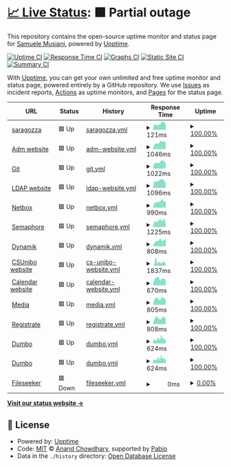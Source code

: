 # [📈 Live Status](https://status2.students.cs.unibo.it): <!--live status--> **🟧 Partial outage**

This repository contains the open-source uptime monitor and status page for [Samuele Musiani](https://status2.students.cs.unibo.it), powered by [Upptime](https://github.com/upptime/upptime).

[![Uptime CI](https://github.com/samuelemusiani/status.adm/workflows/Uptime%20CI/badge.svg)](https://github.com/samuelemusiani/status.adm/actions?query=workflow%3A%22Uptime+CI%22)
[![Response Time CI](https://github.com/samuelemusiani/status.adm/workflows/Response%20Time%20CI/badge.svg)](https://github.com/samuelemusiani/status.adm/actions?query=workflow%3A%22Response+Time+CI%22)
[![Graphs CI](https://github.com/samuelemusiani/status.adm/workflows/Graphs%20CI/badge.svg)](https://github.com/samuelemusiani/status.adm/actions?query=workflow%3A%22Graphs+CI%22)
[![Static Site CI](https://github.com/samuelemusiani/status.adm/workflows/Static%20Site%20CI/badge.svg)](https://github.com/samuelemusiani/status.adm/actions?query=workflow%3A%22Static+Site+CI%22)
[![Summary CI](https://github.com/samuelemusiani/status.adm/workflows/Summary%20CI/badge.svg)](https://github.com/samuelemusiani/status.adm/actions?query=workflow%3A%22Summary+CI%22)

With [Upptime](https://upptime.js.org), you can get your own unlimited and free uptime monitor and status page, powered entirely by a GitHub repository. We use [Issues](https://github.com/samuelemusiani/status.adm/issues) as incident reports, [Actions](https://github.com/samuelemusiani/status.adm/actions) as uptime monitors, and [Pages](https://status2.students.cs.unibo.it) for the status page.

<!--start: status pages-->
<!-- This summary is generated by Upptime (https://github.com/upptime/upptime) -->
<!-- Do not edit this manually, your changes will be overwritten -->
<!-- prettier-ignore -->
| URL | Status | History | Response Time | Uptime |
| --- | ------ | ------- | ------------- | ------ |
| <img alt="" src="https://icons.duckduckgo.com/ip3/null.ico" height="13"> [saragozza](saragozza.students.cs.unibo.it) | 🟩 Up | [saragozza.yml](https://github.com/samuelemusiani/status.adm/commits/HEAD/history/saragozza.yml) | <details><summary><img alt="Response time graph" src="./graphs/saragozza/response-time-week.png" height="20"> 121ms</summary><br><a href="https://status2.students.cs.unibo.it/history/saragozza"><img alt="Response time 125" src="https://img.shields.io/endpoint?url=https%3A%2F%2Fraw.githubusercontent.com%2Fsamuelemusiani%2Fstatus.adm%2FHEAD%2Fapi%2Fsaragozza%2Fresponse-time.json"></a><br><a href="https://status2.students.cs.unibo.it/history/saragozza"><img alt="24-hour response time 100" src="https://img.shields.io/endpoint?url=https%3A%2F%2Fraw.githubusercontent.com%2Fsamuelemusiani%2Fstatus.adm%2FHEAD%2Fapi%2Fsaragozza%2Fresponse-time-day.json"></a><br><a href="https://status2.students.cs.unibo.it/history/saragozza"><img alt="7-day response time 121" src="https://img.shields.io/endpoint?url=https%3A%2F%2Fraw.githubusercontent.com%2Fsamuelemusiani%2Fstatus.adm%2FHEAD%2Fapi%2Fsaragozza%2Fresponse-time-week.json"></a><br><a href="https://status2.students.cs.unibo.it/history/saragozza"><img alt="30-day response time 121" src="https://img.shields.io/endpoint?url=https%3A%2F%2Fraw.githubusercontent.com%2Fsamuelemusiani%2Fstatus.adm%2FHEAD%2Fapi%2Fsaragozza%2Fresponse-time-month.json"></a><br><a href="https://status2.students.cs.unibo.it/history/saragozza"><img alt="1-year response time 125" src="https://img.shields.io/endpoint?url=https%3A%2F%2Fraw.githubusercontent.com%2Fsamuelemusiani%2Fstatus.adm%2FHEAD%2Fapi%2Fsaragozza%2Fresponse-time-year.json"></a></details> | <details><summary><a href="https://status2.students.cs.unibo.it/history/saragozza">100.00%</a></summary><a href="https://status2.students.cs.unibo.it/history/saragozza"><img alt="All-time uptime 99.16%" src="https://img.shields.io/endpoint?url=https%3A%2F%2Fraw.githubusercontent.com%2Fsamuelemusiani%2Fstatus.adm%2FHEAD%2Fapi%2Fsaragozza%2Fuptime.json"></a><br><a href="https://status2.students.cs.unibo.it/history/saragozza"><img alt="24-hour uptime 100.00%" src="https://img.shields.io/endpoint?url=https%3A%2F%2Fraw.githubusercontent.com%2Fsamuelemusiani%2Fstatus.adm%2FHEAD%2Fapi%2Fsaragozza%2Fuptime-day.json"></a><br><a href="https://status2.students.cs.unibo.it/history/saragozza"><img alt="7-day uptime 100.00%" src="https://img.shields.io/endpoint?url=https%3A%2F%2Fraw.githubusercontent.com%2Fsamuelemusiani%2Fstatus.adm%2FHEAD%2Fapi%2Fsaragozza%2Fuptime-week.json"></a><br><a href="https://status2.students.cs.unibo.it/history/saragozza"><img alt="30-day uptime 99.87%" src="https://img.shields.io/endpoint?url=https%3A%2F%2Fraw.githubusercontent.com%2Fsamuelemusiani%2Fstatus.adm%2FHEAD%2Fapi%2Fsaragozza%2Fuptime-month.json"></a><br><a href="https://status2.students.cs.unibo.it/history/saragozza"><img alt="1-year uptime 99.16%" src="https://img.shields.io/endpoint?url=https%3A%2F%2Fraw.githubusercontent.com%2Fsamuelemusiani%2Fstatus.adm%2FHEAD%2Fapi%2Fsaragozza%2Fuptime-year.json"></a></details>
| <img alt="" src="https://icons.duckduckgo.com/ip3/students.cs.unibo.it.ico" height="13"> [Adm website](https://students.cs.unibo.it) | 🟩 Up | [adm-website.yml](https://github.com/samuelemusiani/status.adm/commits/HEAD/history/adm-website.yml) | <details><summary><img alt="Response time graph" src="./graphs/adm-website/response-time-week.png" height="20"> 1046ms</summary><br><a href="https://status2.students.cs.unibo.it/history/adm-website"><img alt="Response time 984" src="https://img.shields.io/endpoint?url=https%3A%2F%2Fraw.githubusercontent.com%2Fsamuelemusiani%2Fstatus.adm%2FHEAD%2Fapi%2Fadm-website%2Fresponse-time.json"></a><br><a href="https://status2.students.cs.unibo.it/history/adm-website"><img alt="24-hour response time 731" src="https://img.shields.io/endpoint?url=https%3A%2F%2Fraw.githubusercontent.com%2Fsamuelemusiani%2Fstatus.adm%2FHEAD%2Fapi%2Fadm-website%2Fresponse-time-day.json"></a><br><a href="https://status2.students.cs.unibo.it/history/adm-website"><img alt="7-day response time 1046" src="https://img.shields.io/endpoint?url=https%3A%2F%2Fraw.githubusercontent.com%2Fsamuelemusiani%2Fstatus.adm%2FHEAD%2Fapi%2Fadm-website%2Fresponse-time-week.json"></a><br><a href="https://status2.students.cs.unibo.it/history/adm-website"><img alt="30-day response time 1296" src="https://img.shields.io/endpoint?url=https%3A%2F%2Fraw.githubusercontent.com%2Fsamuelemusiani%2Fstatus.adm%2FHEAD%2Fapi%2Fadm-website%2Fresponse-time-month.json"></a><br><a href="https://status2.students.cs.unibo.it/history/adm-website"><img alt="1-year response time 984" src="https://img.shields.io/endpoint?url=https%3A%2F%2Fraw.githubusercontent.com%2Fsamuelemusiani%2Fstatus.adm%2FHEAD%2Fapi%2Fadm-website%2Fresponse-time-year.json"></a></details> | <details><summary><a href="https://status2.students.cs.unibo.it/history/adm-website">100.00%</a></summary><a href="https://status2.students.cs.unibo.it/history/adm-website"><img alt="All-time uptime 99.03%" src="https://img.shields.io/endpoint?url=https%3A%2F%2Fraw.githubusercontent.com%2Fsamuelemusiani%2Fstatus.adm%2FHEAD%2Fapi%2Fadm-website%2Fuptime.json"></a><br><a href="https://status2.students.cs.unibo.it/history/adm-website"><img alt="24-hour uptime 100.00%" src="https://img.shields.io/endpoint?url=https%3A%2F%2Fraw.githubusercontent.com%2Fsamuelemusiani%2Fstatus.adm%2FHEAD%2Fapi%2Fadm-website%2Fuptime-day.json"></a><br><a href="https://status2.students.cs.unibo.it/history/adm-website"><img alt="7-day uptime 100.00%" src="https://img.shields.io/endpoint?url=https%3A%2F%2Fraw.githubusercontent.com%2Fsamuelemusiani%2Fstatus.adm%2FHEAD%2Fapi%2Fadm-website%2Fuptime-week.json"></a><br><a href="https://status2.students.cs.unibo.it/history/adm-website"><img alt="30-day uptime 90.50%" src="https://img.shields.io/endpoint?url=https%3A%2F%2Fraw.githubusercontent.com%2Fsamuelemusiani%2Fstatus.adm%2FHEAD%2Fapi%2Fadm-website%2Fuptime-month.json"></a><br><a href="https://status2.students.cs.unibo.it/history/adm-website"><img alt="1-year uptime 99.03%" src="https://img.shields.io/endpoint?url=https%3A%2F%2Fraw.githubusercontent.com%2Fsamuelemusiani%2Fstatus.adm%2FHEAD%2Fapi%2Fadm-website%2Fuptime-year.json"></a></details>
| <img alt="" src="https://icons.duckduckgo.com/ip3/git.students.cs.unibo.it.ico" height="13"> [Git](https://git.students.cs.unibo.it) | 🟩 Up | [git.yml](https://github.com/samuelemusiani/status.adm/commits/HEAD/history/git.yml) | <details><summary><img alt="Response time graph" src="./graphs/git/response-time-week.png" height="20"> 1022ms</summary><br><a href="https://status2.students.cs.unibo.it/history/git"><img alt="Response time 1088" src="https://img.shields.io/endpoint?url=https%3A%2F%2Fraw.githubusercontent.com%2Fsamuelemusiani%2Fstatus.adm%2FHEAD%2Fapi%2Fgit%2Fresponse-time.json"></a><br><a href="https://status2.students.cs.unibo.it/history/git"><img alt="24-hour response time 1074" src="https://img.shields.io/endpoint?url=https%3A%2F%2Fraw.githubusercontent.com%2Fsamuelemusiani%2Fstatus.adm%2FHEAD%2Fapi%2Fgit%2Fresponse-time-day.json"></a><br><a href="https://status2.students.cs.unibo.it/history/git"><img alt="7-day response time 1022" src="https://img.shields.io/endpoint?url=https%3A%2F%2Fraw.githubusercontent.com%2Fsamuelemusiani%2Fstatus.adm%2FHEAD%2Fapi%2Fgit%2Fresponse-time-week.json"></a><br><a href="https://status2.students.cs.unibo.it/history/git"><img alt="30-day response time 1035" src="https://img.shields.io/endpoint?url=https%3A%2F%2Fraw.githubusercontent.com%2Fsamuelemusiani%2Fstatus.adm%2FHEAD%2Fapi%2Fgit%2Fresponse-time-month.json"></a><br><a href="https://status2.students.cs.unibo.it/history/git"><img alt="1-year response time 1088" src="https://img.shields.io/endpoint?url=https%3A%2F%2Fraw.githubusercontent.com%2Fsamuelemusiani%2Fstatus.adm%2FHEAD%2Fapi%2Fgit%2Fresponse-time-year.json"></a></details> | <details><summary><a href="https://status2.students.cs.unibo.it/history/git">100.00%</a></summary><a href="https://status2.students.cs.unibo.it/history/git"><img alt="All-time uptime 98.90%" src="https://img.shields.io/endpoint?url=https%3A%2F%2Fraw.githubusercontent.com%2Fsamuelemusiani%2Fstatus.adm%2FHEAD%2Fapi%2Fgit%2Fuptime.json"></a><br><a href="https://status2.students.cs.unibo.it/history/git"><img alt="24-hour uptime 100.00%" src="https://img.shields.io/endpoint?url=https%3A%2F%2Fraw.githubusercontent.com%2Fsamuelemusiani%2Fstatus.adm%2FHEAD%2Fapi%2Fgit%2Fuptime-day.json"></a><br><a href="https://status2.students.cs.unibo.it/history/git"><img alt="7-day uptime 100.00%" src="https://img.shields.io/endpoint?url=https%3A%2F%2Fraw.githubusercontent.com%2Fsamuelemusiani%2Fstatus.adm%2FHEAD%2Fapi%2Fgit%2Fuptime-week.json"></a><br><a href="https://status2.students.cs.unibo.it/history/git"><img alt="30-day uptime 90.43%" src="https://img.shields.io/endpoint?url=https%3A%2F%2Fraw.githubusercontent.com%2Fsamuelemusiani%2Fstatus.adm%2FHEAD%2Fapi%2Fgit%2Fuptime-month.json"></a><br><a href="https://status2.students.cs.unibo.it/history/git"><img alt="1-year uptime 98.90%" src="https://img.shields.io/endpoint?url=https%3A%2F%2Fraw.githubusercontent.com%2Fsamuelemusiani%2Fstatus.adm%2FHEAD%2Fapi%2Fgit%2Fuptime-year.json"></a></details>
| <img alt="" src="https://icons.duckduckgo.com/ip3/ldap.students.cs.unibo.it.ico" height="13"> [LDAP website](https://ldap.students.cs.unibo.it) | 🟩 Up | [ldap-website.yml](https://github.com/samuelemusiani/status.adm/commits/HEAD/history/ldap-website.yml) | <details><summary><img alt="Response time graph" src="./graphs/ldap-website/response-time-week.png" height="20"> 1096ms</summary><br><a href="https://status2.students.cs.unibo.it/history/ldap-website"><img alt="Response time 1060" src="https://img.shields.io/endpoint?url=https%3A%2F%2Fraw.githubusercontent.com%2Fsamuelemusiani%2Fstatus.adm%2FHEAD%2Fapi%2Fldap-website%2Fresponse-time.json"></a><br><a href="https://status2.students.cs.unibo.it/history/ldap-website"><img alt="24-hour response time 859" src="https://img.shields.io/endpoint?url=https%3A%2F%2Fraw.githubusercontent.com%2Fsamuelemusiani%2Fstatus.adm%2FHEAD%2Fapi%2Fldap-website%2Fresponse-time-day.json"></a><br><a href="https://status2.students.cs.unibo.it/history/ldap-website"><img alt="7-day response time 1096" src="https://img.shields.io/endpoint?url=https%3A%2F%2Fraw.githubusercontent.com%2Fsamuelemusiani%2Fstatus.adm%2FHEAD%2Fapi%2Fldap-website%2Fresponse-time-week.json"></a><br><a href="https://status2.students.cs.unibo.it/history/ldap-website"><img alt="30-day response time 1059" src="https://img.shields.io/endpoint?url=https%3A%2F%2Fraw.githubusercontent.com%2Fsamuelemusiani%2Fstatus.adm%2FHEAD%2Fapi%2Fldap-website%2Fresponse-time-month.json"></a><br><a href="https://status2.students.cs.unibo.it/history/ldap-website"><img alt="1-year response time 1060" src="https://img.shields.io/endpoint?url=https%3A%2F%2Fraw.githubusercontent.com%2Fsamuelemusiani%2Fstatus.adm%2FHEAD%2Fapi%2Fldap-website%2Fresponse-time-year.json"></a></details> | <details><summary><a href="https://status2.students.cs.unibo.it/history/ldap-website">100.00%</a></summary><a href="https://status2.students.cs.unibo.it/history/ldap-website"><img alt="All-time uptime 93.61%" src="https://img.shields.io/endpoint?url=https%3A%2F%2Fraw.githubusercontent.com%2Fsamuelemusiani%2Fstatus.adm%2FHEAD%2Fapi%2Fldap-website%2Fuptime.json"></a><br><a href="https://status2.students.cs.unibo.it/history/ldap-website"><img alt="24-hour uptime 100.00%" src="https://img.shields.io/endpoint?url=https%3A%2F%2Fraw.githubusercontent.com%2Fsamuelemusiani%2Fstatus.adm%2FHEAD%2Fapi%2Fldap-website%2Fuptime-day.json"></a><br><a href="https://status2.students.cs.unibo.it/history/ldap-website"><img alt="7-day uptime 100.00%" src="https://img.shields.io/endpoint?url=https%3A%2F%2Fraw.githubusercontent.com%2Fsamuelemusiani%2Fstatus.adm%2FHEAD%2Fapi%2Fldap-website%2Fuptime-week.json"></a><br><a href="https://status2.students.cs.unibo.it/history/ldap-website"><img alt="30-day uptime 90.51%" src="https://img.shields.io/endpoint?url=https%3A%2F%2Fraw.githubusercontent.com%2Fsamuelemusiani%2Fstatus.adm%2FHEAD%2Fapi%2Fldap-website%2Fuptime-month.json"></a><br><a href="https://status2.students.cs.unibo.it/history/ldap-website"><img alt="1-year uptime 93.61%" src="https://img.shields.io/endpoint?url=https%3A%2F%2Fraw.githubusercontent.com%2Fsamuelemusiani%2Fstatus.adm%2FHEAD%2Fapi%2Fldap-website%2Fuptime-year.json"></a></details>
| <img alt="" src="https://icons.duckduckgo.com/ip3/netbox.students.cs.unibo.it.ico" height="13"> [Netbox](https://netbox.students.cs.unibo.it) | 🟩 Up | [netbox.yml](https://github.com/samuelemusiani/status.adm/commits/HEAD/history/netbox.yml) | <details><summary><img alt="Response time graph" src="./graphs/netbox/response-time-week.png" height="20"> 990ms</summary><br><a href="https://status2.students.cs.unibo.it/history/netbox"><img alt="Response time 1094" src="https://img.shields.io/endpoint?url=https%3A%2F%2Fraw.githubusercontent.com%2Fsamuelemusiani%2Fstatus.adm%2FHEAD%2Fapi%2Fnetbox%2Fresponse-time.json"></a><br><a href="https://status2.students.cs.unibo.it/history/netbox"><img alt="24-hour response time 825" src="https://img.shields.io/endpoint?url=https%3A%2F%2Fraw.githubusercontent.com%2Fsamuelemusiani%2Fstatus.adm%2FHEAD%2Fapi%2Fnetbox%2Fresponse-time-day.json"></a><br><a href="https://status2.students.cs.unibo.it/history/netbox"><img alt="7-day response time 990" src="https://img.shields.io/endpoint?url=https%3A%2F%2Fraw.githubusercontent.com%2Fsamuelemusiani%2Fstatus.adm%2FHEAD%2Fapi%2Fnetbox%2Fresponse-time-week.json"></a><br><a href="https://status2.students.cs.unibo.it/history/netbox"><img alt="30-day response time 1008" src="https://img.shields.io/endpoint?url=https%3A%2F%2Fraw.githubusercontent.com%2Fsamuelemusiani%2Fstatus.adm%2FHEAD%2Fapi%2Fnetbox%2Fresponse-time-month.json"></a><br><a href="https://status2.students.cs.unibo.it/history/netbox"><img alt="1-year response time 1094" src="https://img.shields.io/endpoint?url=https%3A%2F%2Fraw.githubusercontent.com%2Fsamuelemusiani%2Fstatus.adm%2FHEAD%2Fapi%2Fnetbox%2Fresponse-time-year.json"></a></details> | <details><summary><a href="https://status2.students.cs.unibo.it/history/netbox">100.00%</a></summary><a href="https://status2.students.cs.unibo.it/history/netbox"><img alt="All-time uptime 99.03%" src="https://img.shields.io/endpoint?url=https%3A%2F%2Fraw.githubusercontent.com%2Fsamuelemusiani%2Fstatus.adm%2FHEAD%2Fapi%2Fnetbox%2Fuptime.json"></a><br><a href="https://status2.students.cs.unibo.it/history/netbox"><img alt="24-hour uptime 100.00%" src="https://img.shields.io/endpoint?url=https%3A%2F%2Fraw.githubusercontent.com%2Fsamuelemusiani%2Fstatus.adm%2FHEAD%2Fapi%2Fnetbox%2Fuptime-day.json"></a><br><a href="https://status2.students.cs.unibo.it/history/netbox"><img alt="7-day uptime 100.00%" src="https://img.shields.io/endpoint?url=https%3A%2F%2Fraw.githubusercontent.com%2Fsamuelemusiani%2Fstatus.adm%2FHEAD%2Fapi%2Fnetbox%2Fuptime-week.json"></a><br><a href="https://status2.students.cs.unibo.it/history/netbox"><img alt="30-day uptime 90.47%" src="https://img.shields.io/endpoint?url=https%3A%2F%2Fraw.githubusercontent.com%2Fsamuelemusiani%2Fstatus.adm%2FHEAD%2Fapi%2Fnetbox%2Fuptime-month.json"></a><br><a href="https://status2.students.cs.unibo.it/history/netbox"><img alt="1-year uptime 99.03%" src="https://img.shields.io/endpoint?url=https%3A%2F%2Fraw.githubusercontent.com%2Fsamuelemusiani%2Fstatus.adm%2FHEAD%2Fapi%2Fnetbox%2Fuptime-year.json"></a></details>
| <img alt="" src="https://icons.duckduckgo.com/ip3/ansible.students.cs.unibo.it.ico" height="13"> [Semaphore](https://ansible.students.cs.unibo.it) | 🟩 Up | [semaphore.yml](https://github.com/samuelemusiani/status.adm/commits/HEAD/history/semaphore.yml) | <details><summary><img alt="Response time graph" src="./graphs/semaphore/response-time-week.png" height="20"> 1225ms</summary><br><a href="https://status2.students.cs.unibo.it/history/semaphore"><img alt="Response time 1092" src="https://img.shields.io/endpoint?url=https%3A%2F%2Fraw.githubusercontent.com%2Fsamuelemusiani%2Fstatus.adm%2FHEAD%2Fapi%2Fsemaphore%2Fresponse-time.json"></a><br><a href="https://status2.students.cs.unibo.it/history/semaphore"><img alt="24-hour response time 1171" src="https://img.shields.io/endpoint?url=https%3A%2F%2Fraw.githubusercontent.com%2Fsamuelemusiani%2Fstatus.adm%2FHEAD%2Fapi%2Fsemaphore%2Fresponse-time-day.json"></a><br><a href="https://status2.students.cs.unibo.it/history/semaphore"><img alt="7-day response time 1225" src="https://img.shields.io/endpoint?url=https%3A%2F%2Fraw.githubusercontent.com%2Fsamuelemusiani%2Fstatus.adm%2FHEAD%2Fapi%2Fsemaphore%2Fresponse-time-week.json"></a><br><a href="https://status2.students.cs.unibo.it/history/semaphore"><img alt="30-day response time 1431" src="https://img.shields.io/endpoint?url=https%3A%2F%2Fraw.githubusercontent.com%2Fsamuelemusiani%2Fstatus.adm%2FHEAD%2Fapi%2Fsemaphore%2Fresponse-time-month.json"></a><br><a href="https://status2.students.cs.unibo.it/history/semaphore"><img alt="1-year response time 1092" src="https://img.shields.io/endpoint?url=https%3A%2F%2Fraw.githubusercontent.com%2Fsamuelemusiani%2Fstatus.adm%2FHEAD%2Fapi%2Fsemaphore%2Fresponse-time-year.json"></a></details> | <details><summary><a href="https://status2.students.cs.unibo.it/history/semaphore">100.00%</a></summary><a href="https://status2.students.cs.unibo.it/history/semaphore"><img alt="All-time uptime 98.62%" src="https://img.shields.io/endpoint?url=https%3A%2F%2Fraw.githubusercontent.com%2Fsamuelemusiani%2Fstatus.adm%2FHEAD%2Fapi%2Fsemaphore%2Fuptime.json"></a><br><a href="https://status2.students.cs.unibo.it/history/semaphore"><img alt="24-hour uptime 100.00%" src="https://img.shields.io/endpoint?url=https%3A%2F%2Fraw.githubusercontent.com%2Fsamuelemusiani%2Fstatus.adm%2FHEAD%2Fapi%2Fsemaphore%2Fuptime-day.json"></a><br><a href="https://status2.students.cs.unibo.it/history/semaphore"><img alt="7-day uptime 100.00%" src="https://img.shields.io/endpoint?url=https%3A%2F%2Fraw.githubusercontent.com%2Fsamuelemusiani%2Fstatus.adm%2FHEAD%2Fapi%2Fsemaphore%2Fuptime-week.json"></a><br><a href="https://status2.students.cs.unibo.it/history/semaphore"><img alt="30-day uptime 90.51%" src="https://img.shields.io/endpoint?url=https%3A%2F%2Fraw.githubusercontent.com%2Fsamuelemusiani%2Fstatus.adm%2FHEAD%2Fapi%2Fsemaphore%2Fuptime-month.json"></a><br><a href="https://status2.students.cs.unibo.it/history/semaphore"><img alt="1-year uptime 98.62%" src="https://img.shields.io/endpoint?url=https%3A%2F%2Fraw.githubusercontent.com%2Fsamuelemusiani%2Fstatus.adm%2FHEAD%2Fapi%2Fsemaphore%2Fuptime-year.json"></a></details>
| <img alt="" src="https://icons.duckduckgo.com/ip3/risorse.students.cs.unibo.it.ico" height="13"> [Dynamik](https://risorse.students.cs.unibo.it) | 🟩 Up | [dynamik.yml](https://github.com/samuelemusiani/status.adm/commits/HEAD/history/dynamik.yml) | <details><summary><img alt="Response time graph" src="./graphs/dynamik/response-time-week.png" height="20"> 808ms</summary><br><a href="https://status2.students.cs.unibo.it/history/dynamik"><img alt="Response time 828" src="https://img.shields.io/endpoint?url=https%3A%2F%2Fraw.githubusercontent.com%2Fsamuelemusiani%2Fstatus.adm%2FHEAD%2Fapi%2Fdynamik%2Fresponse-time.json"></a><br><a href="https://status2.students.cs.unibo.it/history/dynamik"><img alt="24-hour response time 662" src="https://img.shields.io/endpoint?url=https%3A%2F%2Fraw.githubusercontent.com%2Fsamuelemusiani%2Fstatus.adm%2FHEAD%2Fapi%2Fdynamik%2Fresponse-time-day.json"></a><br><a href="https://status2.students.cs.unibo.it/history/dynamik"><img alt="7-day response time 808" src="https://img.shields.io/endpoint?url=https%3A%2F%2Fraw.githubusercontent.com%2Fsamuelemusiani%2Fstatus.adm%2FHEAD%2Fapi%2Fdynamik%2Fresponse-time-week.json"></a><br><a href="https://status2.students.cs.unibo.it/history/dynamik"><img alt="30-day response time 851" src="https://img.shields.io/endpoint?url=https%3A%2F%2Fraw.githubusercontent.com%2Fsamuelemusiani%2Fstatus.adm%2FHEAD%2Fapi%2Fdynamik%2Fresponse-time-month.json"></a><br><a href="https://status2.students.cs.unibo.it/history/dynamik"><img alt="1-year response time 828" src="https://img.shields.io/endpoint?url=https%3A%2F%2Fraw.githubusercontent.com%2Fsamuelemusiani%2Fstatus.adm%2FHEAD%2Fapi%2Fdynamik%2Fresponse-time-year.json"></a></details> | <details><summary><a href="https://status2.students.cs.unibo.it/history/dynamik">100.00%</a></summary><a href="https://status2.students.cs.unibo.it/history/dynamik"><img alt="All-time uptime 98.95%" src="https://img.shields.io/endpoint?url=https%3A%2F%2Fraw.githubusercontent.com%2Fsamuelemusiani%2Fstatus.adm%2FHEAD%2Fapi%2Fdynamik%2Fuptime.json"></a><br><a href="https://status2.students.cs.unibo.it/history/dynamik"><img alt="24-hour uptime 100.00%" src="https://img.shields.io/endpoint?url=https%3A%2F%2Fraw.githubusercontent.com%2Fsamuelemusiani%2Fstatus.adm%2FHEAD%2Fapi%2Fdynamik%2Fuptime-day.json"></a><br><a href="https://status2.students.cs.unibo.it/history/dynamik"><img alt="7-day uptime 100.00%" src="https://img.shields.io/endpoint?url=https%3A%2F%2Fraw.githubusercontent.com%2Fsamuelemusiani%2Fstatus.adm%2FHEAD%2Fapi%2Fdynamik%2Fuptime-week.json"></a><br><a href="https://status2.students.cs.unibo.it/history/dynamik"><img alt="30-day uptime 90.49%" src="https://img.shields.io/endpoint?url=https%3A%2F%2Fraw.githubusercontent.com%2Fsamuelemusiani%2Fstatus.adm%2FHEAD%2Fapi%2Fdynamik%2Fuptime-month.json"></a><br><a href="https://status2.students.cs.unibo.it/history/dynamik"><img alt="1-year uptime 98.95%" src="https://img.shields.io/endpoint?url=https%3A%2F%2Fraw.githubusercontent.com%2Fsamuelemusiani%2Fstatus.adm%2FHEAD%2Fapi%2Fdynamik%2Fuptime-year.json"></a></details>
| <img alt="" src="https://icons.duckduckgo.com/ip3/csunibo.students.cs.unibo.it.ico" height="13"> [CSUnibo website](https://csunibo.students.cs.unibo.it) | 🟩 Up | [cs-unibo-website.yml](https://github.com/samuelemusiani/status.adm/commits/HEAD/history/cs-unibo-website.yml) | <details><summary><img alt="Response time graph" src="./graphs/cs-unibo-website/response-time-week.png" height="20"> 1837ms</summary><br><a href="https://status2.students.cs.unibo.it/history/cs-unibo-website"><img alt="Response time 905" src="https://img.shields.io/endpoint?url=https%3A%2F%2Fraw.githubusercontent.com%2Fsamuelemusiani%2Fstatus.adm%2FHEAD%2Fapi%2Fcs-unibo-website%2Fresponse-time.json"></a><br><a href="https://status2.students.cs.unibo.it/history/cs-unibo-website"><img alt="24-hour response time 1550" src="https://img.shields.io/endpoint?url=https%3A%2F%2Fraw.githubusercontent.com%2Fsamuelemusiani%2Fstatus.adm%2FHEAD%2Fapi%2Fcs-unibo-website%2Fresponse-time-day.json"></a><br><a href="https://status2.students.cs.unibo.it/history/cs-unibo-website"><img alt="7-day response time 1837" src="https://img.shields.io/endpoint?url=https%3A%2F%2Fraw.githubusercontent.com%2Fsamuelemusiani%2Fstatus.adm%2FHEAD%2Fapi%2Fcs-unibo-website%2Fresponse-time-week.json"></a><br><a href="https://status2.students.cs.unibo.it/history/cs-unibo-website"><img alt="30-day response time 1071" src="https://img.shields.io/endpoint?url=https%3A%2F%2Fraw.githubusercontent.com%2Fsamuelemusiani%2Fstatus.adm%2FHEAD%2Fapi%2Fcs-unibo-website%2Fresponse-time-month.json"></a><br><a href="https://status2.students.cs.unibo.it/history/cs-unibo-website"><img alt="1-year response time 905" src="https://img.shields.io/endpoint?url=https%3A%2F%2Fraw.githubusercontent.com%2Fsamuelemusiani%2Fstatus.adm%2FHEAD%2Fapi%2Fcs-unibo-website%2Fresponse-time-year.json"></a></details> | <details><summary><a href="https://status2.students.cs.unibo.it/history/cs-unibo-website">100.00%</a></summary><a href="https://status2.students.cs.unibo.it/history/cs-unibo-website"><img alt="All-time uptime 98.96%" src="https://img.shields.io/endpoint?url=https%3A%2F%2Fraw.githubusercontent.com%2Fsamuelemusiani%2Fstatus.adm%2FHEAD%2Fapi%2Fcs-unibo-website%2Fuptime.json"></a><br><a href="https://status2.students.cs.unibo.it/history/cs-unibo-website"><img alt="24-hour uptime 100.00%" src="https://img.shields.io/endpoint?url=https%3A%2F%2Fraw.githubusercontent.com%2Fsamuelemusiani%2Fstatus.adm%2FHEAD%2Fapi%2Fcs-unibo-website%2Fuptime-day.json"></a><br><a href="https://status2.students.cs.unibo.it/history/cs-unibo-website"><img alt="7-day uptime 100.00%" src="https://img.shields.io/endpoint?url=https%3A%2F%2Fraw.githubusercontent.com%2Fsamuelemusiani%2Fstatus.adm%2FHEAD%2Fapi%2Fcs-unibo-website%2Fuptime-week.json"></a><br><a href="https://status2.students.cs.unibo.it/history/cs-unibo-website"><img alt="30-day uptime 90.40%" src="https://img.shields.io/endpoint?url=https%3A%2F%2Fraw.githubusercontent.com%2Fsamuelemusiani%2Fstatus.adm%2FHEAD%2Fapi%2Fcs-unibo-website%2Fuptime-month.json"></a><br><a href="https://status2.students.cs.unibo.it/history/cs-unibo-website"><img alt="1-year uptime 98.96%" src="https://img.shields.io/endpoint?url=https%3A%2F%2Fraw.githubusercontent.com%2Fsamuelemusiani%2Fstatus.adm%2FHEAD%2Fapi%2Fcs-unibo-website%2Fuptime-year.json"></a></details>
| <img alt="" src="https://icons.duckduckgo.com/ip3/calendar.students.cs.unibo.it.ico" height="13"> [Calendar website](https://calendar.students.cs.unibo.it) | 🟩 Up | [calendar-website.yml](https://github.com/samuelemusiani/status.adm/commits/HEAD/history/calendar-website.yml) | <details><summary><img alt="Response time graph" src="./graphs/calendar-website/response-time-week.png" height="20"> 670ms</summary><br><a href="https://status2.students.cs.unibo.it/history/calendar-website"><img alt="Response time 739" src="https://img.shields.io/endpoint?url=https%3A%2F%2Fraw.githubusercontent.com%2Fsamuelemusiani%2Fstatus.adm%2FHEAD%2Fapi%2Fcalendar-website%2Fresponse-time.json"></a><br><a href="https://status2.students.cs.unibo.it/history/calendar-website"><img alt="24-hour response time 536" src="https://img.shields.io/endpoint?url=https%3A%2F%2Fraw.githubusercontent.com%2Fsamuelemusiani%2Fstatus.adm%2FHEAD%2Fapi%2Fcalendar-website%2Fresponse-time-day.json"></a><br><a href="https://status2.students.cs.unibo.it/history/calendar-website"><img alt="7-day response time 670" src="https://img.shields.io/endpoint?url=https%3A%2F%2Fraw.githubusercontent.com%2Fsamuelemusiani%2Fstatus.adm%2FHEAD%2Fapi%2Fcalendar-website%2Fresponse-time-week.json"></a><br><a href="https://status2.students.cs.unibo.it/history/calendar-website"><img alt="30-day response time 701" src="https://img.shields.io/endpoint?url=https%3A%2F%2Fraw.githubusercontent.com%2Fsamuelemusiani%2Fstatus.adm%2FHEAD%2Fapi%2Fcalendar-website%2Fresponse-time-month.json"></a><br><a href="https://status2.students.cs.unibo.it/history/calendar-website"><img alt="1-year response time 739" src="https://img.shields.io/endpoint?url=https%3A%2F%2Fraw.githubusercontent.com%2Fsamuelemusiani%2Fstatus.adm%2FHEAD%2Fapi%2Fcalendar-website%2Fresponse-time-year.json"></a></details> | <details><summary><a href="https://status2.students.cs.unibo.it/history/calendar-website">100.00%</a></summary><a href="https://status2.students.cs.unibo.it/history/calendar-website"><img alt="All-time uptime 99.04%" src="https://img.shields.io/endpoint?url=https%3A%2F%2Fraw.githubusercontent.com%2Fsamuelemusiani%2Fstatus.adm%2FHEAD%2Fapi%2Fcalendar-website%2Fuptime.json"></a><br><a href="https://status2.students.cs.unibo.it/history/calendar-website"><img alt="24-hour uptime 100.00%" src="https://img.shields.io/endpoint?url=https%3A%2F%2Fraw.githubusercontent.com%2Fsamuelemusiani%2Fstatus.adm%2FHEAD%2Fapi%2Fcalendar-website%2Fuptime-day.json"></a><br><a href="https://status2.students.cs.unibo.it/history/calendar-website"><img alt="7-day uptime 100.00%" src="https://img.shields.io/endpoint?url=https%3A%2F%2Fraw.githubusercontent.com%2Fsamuelemusiani%2Fstatus.adm%2FHEAD%2Fapi%2Fcalendar-website%2Fuptime-week.json"></a><br><a href="https://status2.students.cs.unibo.it/history/calendar-website"><img alt="30-day uptime 90.48%" src="https://img.shields.io/endpoint?url=https%3A%2F%2Fraw.githubusercontent.com%2Fsamuelemusiani%2Fstatus.adm%2FHEAD%2Fapi%2Fcalendar-website%2Fuptime-month.json"></a><br><a href="https://status2.students.cs.unibo.it/history/calendar-website"><img alt="1-year uptime 99.04%" src="https://img.shields.io/endpoint?url=https%3A%2F%2Fraw.githubusercontent.com%2Fsamuelemusiani%2Fstatus.adm%2FHEAD%2Fapi%2Fcalendar-website%2Fuptime-year.json"></a></details>
| <img alt="" src="https://icons.duckduckgo.com/ip3/media.students.cs.unibo.it.ico" height="13"> [Media](https://media.students.cs.unibo.it) | 🟩 Up | [media.yml](https://github.com/samuelemusiani/status.adm/commits/HEAD/history/media.yml) | <details><summary><img alt="Response time graph" src="./graphs/media/response-time-week.png" height="20"> 805ms</summary><br><a href="https://status2.students.cs.unibo.it/history/media"><img alt="Response time 796" src="https://img.shields.io/endpoint?url=https%3A%2F%2Fraw.githubusercontent.com%2Fsamuelemusiani%2Fstatus.adm%2FHEAD%2Fapi%2Fmedia%2Fresponse-time.json"></a><br><a href="https://status2.students.cs.unibo.it/history/media"><img alt="24-hour response time 628" src="https://img.shields.io/endpoint?url=https%3A%2F%2Fraw.githubusercontent.com%2Fsamuelemusiani%2Fstatus.adm%2FHEAD%2Fapi%2Fmedia%2Fresponse-time-day.json"></a><br><a href="https://status2.students.cs.unibo.it/history/media"><img alt="7-day response time 805" src="https://img.shields.io/endpoint?url=https%3A%2F%2Fraw.githubusercontent.com%2Fsamuelemusiani%2Fstatus.adm%2FHEAD%2Fapi%2Fmedia%2Fresponse-time-week.json"></a><br><a href="https://status2.students.cs.unibo.it/history/media"><img alt="30-day response time 809" src="https://img.shields.io/endpoint?url=https%3A%2F%2Fraw.githubusercontent.com%2Fsamuelemusiani%2Fstatus.adm%2FHEAD%2Fapi%2Fmedia%2Fresponse-time-month.json"></a><br><a href="https://status2.students.cs.unibo.it/history/media"><img alt="1-year response time 796" src="https://img.shields.io/endpoint?url=https%3A%2F%2Fraw.githubusercontent.com%2Fsamuelemusiani%2Fstatus.adm%2FHEAD%2Fapi%2Fmedia%2Fresponse-time-year.json"></a></details> | <details><summary><a href="https://status2.students.cs.unibo.it/history/media">100.00%</a></summary><a href="https://status2.students.cs.unibo.it/history/media"><img alt="All-time uptime 98.48%" src="https://img.shields.io/endpoint?url=https%3A%2F%2Fraw.githubusercontent.com%2Fsamuelemusiani%2Fstatus.adm%2FHEAD%2Fapi%2Fmedia%2Fuptime.json"></a><br><a href="https://status2.students.cs.unibo.it/history/media"><img alt="24-hour uptime 100.00%" src="https://img.shields.io/endpoint?url=https%3A%2F%2Fraw.githubusercontent.com%2Fsamuelemusiani%2Fstatus.adm%2FHEAD%2Fapi%2Fmedia%2Fuptime-day.json"></a><br><a href="https://status2.students.cs.unibo.it/history/media"><img alt="7-day uptime 100.00%" src="https://img.shields.io/endpoint?url=https%3A%2F%2Fraw.githubusercontent.com%2Fsamuelemusiani%2Fstatus.adm%2FHEAD%2Fapi%2Fmedia%2Fuptime-week.json"></a><br><a href="https://status2.students.cs.unibo.it/history/media"><img alt="30-day uptime 90.29%" src="https://img.shields.io/endpoint?url=https%3A%2F%2Fraw.githubusercontent.com%2Fsamuelemusiani%2Fstatus.adm%2FHEAD%2Fapi%2Fmedia%2Fuptime-month.json"></a><br><a href="https://status2.students.cs.unibo.it/history/media"><img alt="1-year uptime 98.48%" src="https://img.shields.io/endpoint?url=https%3A%2F%2Fraw.githubusercontent.com%2Fsamuelemusiani%2Fstatus.adm%2FHEAD%2Fapi%2Fmedia%2Fuptime-year.json"></a></details>
| <img alt="" src="https://icons.duckduckgo.com/ip3/registrate.students.cs.unibo.it.ico" height="13"> [Registrate](https://registrate.students.cs.unibo.it) | 🟩 Up | [registrate.yml](https://github.com/samuelemusiani/status.adm/commits/HEAD/history/registrate.yml) | <details><summary><img alt="Response time graph" src="./graphs/registrate/response-time-week.png" height="20"> 808ms</summary><br><a href="https://status2.students.cs.unibo.it/history/registrate"><img alt="Response time 896" src="https://img.shields.io/endpoint?url=https%3A%2F%2Fraw.githubusercontent.com%2Fsamuelemusiani%2Fstatus.adm%2FHEAD%2Fapi%2Fregistrate%2Fresponse-time.json"></a><br><a href="https://status2.students.cs.unibo.it/history/registrate"><img alt="24-hour response time 556" src="https://img.shields.io/endpoint?url=https%3A%2F%2Fraw.githubusercontent.com%2Fsamuelemusiani%2Fstatus.adm%2FHEAD%2Fapi%2Fregistrate%2Fresponse-time-day.json"></a><br><a href="https://status2.students.cs.unibo.it/history/registrate"><img alt="7-day response time 808" src="https://img.shields.io/endpoint?url=https%3A%2F%2Fraw.githubusercontent.com%2Fsamuelemusiani%2Fstatus.adm%2FHEAD%2Fapi%2Fregistrate%2Fresponse-time-week.json"></a><br><a href="https://status2.students.cs.unibo.it/history/registrate"><img alt="30-day response time 1404" src="https://img.shields.io/endpoint?url=https%3A%2F%2Fraw.githubusercontent.com%2Fsamuelemusiani%2Fstatus.adm%2FHEAD%2Fapi%2Fregistrate%2Fresponse-time-month.json"></a><br><a href="https://status2.students.cs.unibo.it/history/registrate"><img alt="1-year response time 896" src="https://img.shields.io/endpoint?url=https%3A%2F%2Fraw.githubusercontent.com%2Fsamuelemusiani%2Fstatus.adm%2FHEAD%2Fapi%2Fregistrate%2Fresponse-time-year.json"></a></details> | <details><summary><a href="https://status2.students.cs.unibo.it/history/registrate">100.00%</a></summary><a href="https://status2.students.cs.unibo.it/history/registrate"><img alt="All-time uptime 98.49%" src="https://img.shields.io/endpoint?url=https%3A%2F%2Fraw.githubusercontent.com%2Fsamuelemusiani%2Fstatus.adm%2FHEAD%2Fapi%2Fregistrate%2Fuptime.json"></a><br><a href="https://status2.students.cs.unibo.it/history/registrate"><img alt="24-hour uptime 100.00%" src="https://img.shields.io/endpoint?url=https%3A%2F%2Fraw.githubusercontent.com%2Fsamuelemusiani%2Fstatus.adm%2FHEAD%2Fapi%2Fregistrate%2Fuptime-day.json"></a><br><a href="https://status2.students.cs.unibo.it/history/registrate"><img alt="7-day uptime 100.00%" src="https://img.shields.io/endpoint?url=https%3A%2F%2Fraw.githubusercontent.com%2Fsamuelemusiani%2Fstatus.adm%2FHEAD%2Fapi%2Fregistrate%2Fuptime-week.json"></a><br><a href="https://status2.students.cs.unibo.it/history/registrate"><img alt="30-day uptime 90.37%" src="https://img.shields.io/endpoint?url=https%3A%2F%2Fraw.githubusercontent.com%2Fsamuelemusiani%2Fstatus.adm%2FHEAD%2Fapi%2Fregistrate%2Fuptime-month.json"></a><br><a href="https://status2.students.cs.unibo.it/history/registrate"><img alt="1-year uptime 98.49%" src="https://img.shields.io/endpoint?url=https%3A%2F%2Fraw.githubusercontent.com%2Fsamuelemusiani%2Fstatus.adm%2FHEAD%2Fapi%2Fregistrate%2Fuptime-year.json"></a></details>
| <img alt="" src="https://icons.duckduckgo.com/ip3/dumbo.students.cs.unibo.it.ico" height="13"> [Dumbo](https://dumbo.students.cs.unibo.it) | 🟩 Up | [dumbo.yml](https://github.com/samuelemusiani/status.adm/commits/HEAD/history/dumbo.yml) | <details><summary><img alt="Response time graph" src="./graphs/dumbo/response-time-week.png" height="20"> 624ms</summary><br><a href="https://status2.students.cs.unibo.it/history/dumbo"><img alt="Response time 640" src="https://img.shields.io/endpoint?url=https%3A%2F%2Fraw.githubusercontent.com%2Fsamuelemusiani%2Fstatus.adm%2FHEAD%2Fapi%2Fdumbo%2Fresponse-time.json"></a><br><a href="https://status2.students.cs.unibo.it/history/dumbo"><img alt="24-hour response time 537" src="https://img.shields.io/endpoint?url=https%3A%2F%2Fraw.githubusercontent.com%2Fsamuelemusiani%2Fstatus.adm%2FHEAD%2Fapi%2Fdumbo%2Fresponse-time-day.json"></a><br><a href="https://status2.students.cs.unibo.it/history/dumbo"><img alt="7-day response time 624" src="https://img.shields.io/endpoint?url=https%3A%2F%2Fraw.githubusercontent.com%2Fsamuelemusiani%2Fstatus.adm%2FHEAD%2Fapi%2Fdumbo%2Fresponse-time-week.json"></a><br><a href="https://status2.students.cs.unibo.it/history/dumbo"><img alt="30-day response time 640" src="https://img.shields.io/endpoint?url=https%3A%2F%2Fraw.githubusercontent.com%2Fsamuelemusiani%2Fstatus.adm%2FHEAD%2Fapi%2Fdumbo%2Fresponse-time-month.json"></a><br><a href="https://status2.students.cs.unibo.it/history/dumbo"><img alt="1-year response time 640" src="https://img.shields.io/endpoint?url=https%3A%2F%2Fraw.githubusercontent.com%2Fsamuelemusiani%2Fstatus.adm%2FHEAD%2Fapi%2Fdumbo%2Fresponse-time-year.json"></a></details> | <details><summary><a href="https://status2.students.cs.unibo.it/history/dumbo">100.00%</a></summary><a href="https://status2.students.cs.unibo.it/history/dumbo"><img alt="All-time uptime 84.06%" src="https://img.shields.io/endpoint?url=https%3A%2F%2Fraw.githubusercontent.com%2Fsamuelemusiani%2Fstatus.adm%2FHEAD%2Fapi%2Fdumbo%2Fuptime.json"></a><br><a href="https://status2.students.cs.unibo.it/history/dumbo"><img alt="24-hour uptime 100.00%" src="https://img.shields.io/endpoint?url=https%3A%2F%2Fraw.githubusercontent.com%2Fsamuelemusiani%2Fstatus.adm%2FHEAD%2Fapi%2Fdumbo%2Fuptime-day.json"></a><br><a href="https://status2.students.cs.unibo.it/history/dumbo"><img alt="7-day uptime 100.00%" src="https://img.shields.io/endpoint?url=https%3A%2F%2Fraw.githubusercontent.com%2Fsamuelemusiani%2Fstatus.adm%2FHEAD%2Fapi%2Fdumbo%2Fuptime-week.json"></a><br><a href="https://status2.students.cs.unibo.it/history/dumbo"><img alt="30-day uptime 84.06%" src="https://img.shields.io/endpoint?url=https%3A%2F%2Fraw.githubusercontent.com%2Fsamuelemusiani%2Fstatus.adm%2FHEAD%2Fapi%2Fdumbo%2Fuptime-month.json"></a><br><a href="https://status2.students.cs.unibo.it/history/dumbo"><img alt="1-year uptime 84.06%" src="https://img.shields.io/endpoint?url=https%3A%2F%2Fraw.githubusercontent.com%2Fsamuelemusiani%2Fstatus.adm%2FHEAD%2Fapi%2Fdumbo%2Fuptime-year.json"></a></details>
| <img alt="" src="https://icons.duckduckgo.com/ip3/vm.students.cs.unibo.it.ico" height="13"> [Dumbo](https://vm.students.cs.unibo.it) | 🟩 Up | [dumbo.yml](https://github.com/samuelemusiani/status.adm/commits/HEAD/history/dumbo.yml) | <details><summary><img alt="Response time graph" src="./graphs/dumbo/response-time-week.png" height="20"> 624ms</summary><br><a href="https://status2.students.cs.unibo.it/history/dumbo"><img alt="Response time 640" src="https://img.shields.io/endpoint?url=https%3A%2F%2Fraw.githubusercontent.com%2Fsamuelemusiani%2Fstatus.adm%2FHEAD%2Fapi%2Fdumbo%2Fresponse-time.json"></a><br><a href="https://status2.students.cs.unibo.it/history/dumbo"><img alt="24-hour response time 537" src="https://img.shields.io/endpoint?url=https%3A%2F%2Fraw.githubusercontent.com%2Fsamuelemusiani%2Fstatus.adm%2FHEAD%2Fapi%2Fdumbo%2Fresponse-time-day.json"></a><br><a href="https://status2.students.cs.unibo.it/history/dumbo"><img alt="7-day response time 624" src="https://img.shields.io/endpoint?url=https%3A%2F%2Fraw.githubusercontent.com%2Fsamuelemusiani%2Fstatus.adm%2FHEAD%2Fapi%2Fdumbo%2Fresponse-time-week.json"></a><br><a href="https://status2.students.cs.unibo.it/history/dumbo"><img alt="30-day response time 640" src="https://img.shields.io/endpoint?url=https%3A%2F%2Fraw.githubusercontent.com%2Fsamuelemusiani%2Fstatus.adm%2FHEAD%2Fapi%2Fdumbo%2Fresponse-time-month.json"></a><br><a href="https://status2.students.cs.unibo.it/history/dumbo"><img alt="1-year response time 640" src="https://img.shields.io/endpoint?url=https%3A%2F%2Fraw.githubusercontent.com%2Fsamuelemusiani%2Fstatus.adm%2FHEAD%2Fapi%2Fdumbo%2Fresponse-time-year.json"></a></details> | <details><summary><a href="https://status2.students.cs.unibo.it/history/dumbo">100.00%</a></summary><a href="https://status2.students.cs.unibo.it/history/dumbo"><img alt="All-time uptime 84.06%" src="https://img.shields.io/endpoint?url=https%3A%2F%2Fraw.githubusercontent.com%2Fsamuelemusiani%2Fstatus.adm%2FHEAD%2Fapi%2Fdumbo%2Fuptime.json"></a><br><a href="https://status2.students.cs.unibo.it/history/dumbo"><img alt="24-hour uptime 100.00%" src="https://img.shields.io/endpoint?url=https%3A%2F%2Fraw.githubusercontent.com%2Fsamuelemusiani%2Fstatus.adm%2FHEAD%2Fapi%2Fdumbo%2Fuptime-day.json"></a><br><a href="https://status2.students.cs.unibo.it/history/dumbo"><img alt="7-day uptime 100.00%" src="https://img.shields.io/endpoint?url=https%3A%2F%2Fraw.githubusercontent.com%2Fsamuelemusiani%2Fstatus.adm%2FHEAD%2Fapi%2Fdumbo%2Fuptime-week.json"></a><br><a href="https://status2.students.cs.unibo.it/history/dumbo"><img alt="30-day uptime 84.06%" src="https://img.shields.io/endpoint?url=https%3A%2F%2Fraw.githubusercontent.com%2Fsamuelemusiani%2Fstatus.adm%2FHEAD%2Fapi%2Fdumbo%2Fuptime-month.json"></a><br><a href="https://status2.students.cs.unibo.it/history/dumbo"><img alt="1-year uptime 84.06%" src="https://img.shields.io/endpoint?url=https%3A%2F%2Fraw.githubusercontent.com%2Fsamuelemusiani%2Fstatus.adm%2FHEAD%2Fapi%2Fdumbo%2Fuptime-year.json"></a></details>
| <img alt="" src="https://icons.duckduckgo.com/ip3/dav.students.cs.unibo.it.ico" height="13"> [Fileseeker](https://dav.students.cs.unibo.it) | 🟥 Down | [fileseeker.yml](https://github.com/samuelemusiani/status.adm/commits/HEAD/history/fileseeker.yml) | <details><summary><img alt="Response time graph" src="./graphs/fileseeker/response-time-week.png" height="20"> 0ms</summary><br><a href="https://status2.students.cs.unibo.it/history/fileseeker"><img alt="Response time 859" src="https://img.shields.io/endpoint?url=https%3A%2F%2Fraw.githubusercontent.com%2Fsamuelemusiani%2Fstatus.adm%2FHEAD%2Fapi%2Ffileseeker%2Fresponse-time.json"></a><br><a href="https://status2.students.cs.unibo.it/history/fileseeker"><img alt="24-hour response time 0" src="https://img.shields.io/endpoint?url=https%3A%2F%2Fraw.githubusercontent.com%2Fsamuelemusiani%2Fstatus.adm%2FHEAD%2Fapi%2Ffileseeker%2Fresponse-time-day.json"></a><br><a href="https://status2.students.cs.unibo.it/history/fileseeker"><img alt="7-day response time 0" src="https://img.shields.io/endpoint?url=https%3A%2F%2Fraw.githubusercontent.com%2Fsamuelemusiani%2Fstatus.adm%2FHEAD%2Fapi%2Ffileseeker%2Fresponse-time-week.json"></a><br><a href="https://status2.students.cs.unibo.it/history/fileseeker"><img alt="30-day response time 859" src="https://img.shields.io/endpoint?url=https%3A%2F%2Fraw.githubusercontent.com%2Fsamuelemusiani%2Fstatus.adm%2FHEAD%2Fapi%2Ffileseeker%2Fresponse-time-month.json"></a><br><a href="https://status2.students.cs.unibo.it/history/fileseeker"><img alt="1-year response time 859" src="https://img.shields.io/endpoint?url=https%3A%2F%2Fraw.githubusercontent.com%2Fsamuelemusiani%2Fstatus.adm%2FHEAD%2Fapi%2Ffileseeker%2Fresponse-time-year.json"></a></details> | <details><summary><a href="https://status2.students.cs.unibo.it/history/fileseeker">0.00%</a></summary><a href="https://status2.students.cs.unibo.it/history/fileseeker"><img alt="All-time uptime 35.54%" src="https://img.shields.io/endpoint?url=https%3A%2F%2Fraw.githubusercontent.com%2Fsamuelemusiani%2Fstatus.adm%2FHEAD%2Fapi%2Ffileseeker%2Fuptime.json"></a><br><a href="https://status2.students.cs.unibo.it/history/fileseeker"><img alt="24-hour uptime 0.00%" src="https://img.shields.io/endpoint?url=https%3A%2F%2Fraw.githubusercontent.com%2Fsamuelemusiani%2Fstatus.adm%2FHEAD%2Fapi%2Ffileseeker%2Fuptime-day.json"></a><br><a href="https://status2.students.cs.unibo.it/history/fileseeker"><img alt="7-day uptime 0.00%" src="https://img.shields.io/endpoint?url=https%3A%2F%2Fraw.githubusercontent.com%2Fsamuelemusiani%2Fstatus.adm%2FHEAD%2Fapi%2Ffileseeker%2Fuptime-week.json"></a><br><a href="https://status2.students.cs.unibo.it/history/fileseeker"><img alt="30-day uptime 35.54%" src="https://img.shields.io/endpoint?url=https%3A%2F%2Fraw.githubusercontent.com%2Fsamuelemusiani%2Fstatus.adm%2FHEAD%2Fapi%2Ffileseeker%2Fuptime-month.json"></a><br><a href="https://status2.students.cs.unibo.it/history/fileseeker"><img alt="1-year uptime 35.54%" src="https://img.shields.io/endpoint?url=https%3A%2F%2Fraw.githubusercontent.com%2Fsamuelemusiani%2Fstatus.adm%2FHEAD%2Fapi%2Ffileseeker%2Fuptime-year.json"></a></details>

<!--end: status pages-->

[**Visit our status website →**](https://status2.students.cs.unibo.it)

## 📄 License

- Powered by: [Upptime](https://github.com/upptime/upptime)
- Code: [MIT](./LICENSE) © [Anand Chowdhary](https://anandchowdhary.com), supported by [Pabio](https://pabio.com)
- Data in the `./history` directory: [Open Database License](https://opendatacommons.org/licenses/odbl/1-0/)
